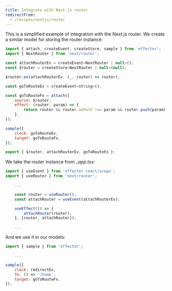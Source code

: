 ```yaml
---
title: Integrate with Next.js router
redirectFrom:
  - /recipes/nextjs/router
---
```


This is a simplified example of integration with the Next.js router.
We create a similar model for storing the router instance:

```js
import { attach, createEvent, createStore, sample } from 'effector';
import { NextRouter } from 'next/router';

const attachRouterEv = createEvent<NextRouter | null>();
const $router = createStore<NextRouter | null>(null);

$router.on(attachRouterEv, (_, router) => router);

const goToRouteEv = createEvent<string>();

const goToRouteFx = attach({
    source: $router,
    effect: (router, param) => {
        return router && router.asPath !== param && router.push(param);
    },
});

sample({
    clock: goToRouteEv,
    target: goToRouteFx,
});

export { $router, attachRouterEv, goToRouteFx };

```

We take the router instance from \__app.tsx_:

```js
import { useEvent } from 'effector-react/scope';
import { useRouter } from 'next/router';

    ...

    const router = useRouter();
    const attachRouter = useEvent(attachRouterEv);

    useEffect(() => {
        attachRouter(router);
    }, [router, attachRouter]);

    ...

```

And we use it in our models:

```js
import { sample } from 'effector';

    ...

sample({
    clock: redirectEv,
    fn: () => '/home',
    target: goToRouteFx,
});

```
